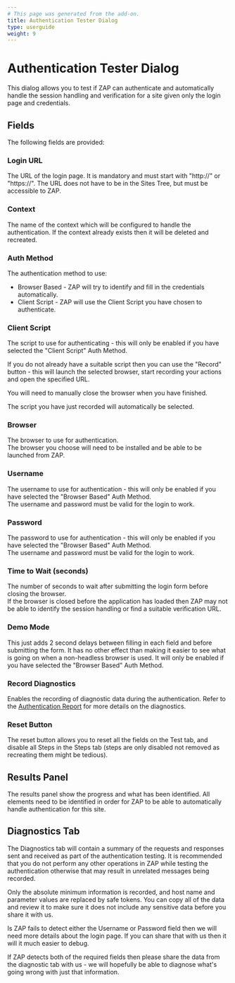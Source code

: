 ```yaml
---
# This page was generated from the add-on.
title: Authentication Tester Dialog
type: userguide
weight: 9
---
```


# Authentication Tester Dialog

This dialog allows you to test if ZAP can authenticate and automatically handle the session handling and verification for a site given only the login page and credentials.

## Fields

The following fields are provided:

### Login URL

The URL of the login page. It is mandatory and must start with "http://" or "https://". The URL does not have to be in the Sites Tree, but must be accessible to ZAP.

### Context

The name of the context which will be configured to handle the authentication. If the context already exists then it will be deleted and recreated.

### Auth Method

The authentication method to use:

* Browser Based - ZAP will try to identify and fill in the credentials automatically.
* Client Script - ZAP will use the Client Script you have chosen to authenticate.

### Client Script

The script to use for authenticating - this will only be enabled if you have selected the "Client Script" Auth Method.


If you do not already have a suitable script then you can use the "Record" button - this will launch the selected browser,
start recording your actions and open the specified URL.  

You will need to manually close the browser when you have finished.  

The script you have just recorded will automatically be selected.

### Browser

The browser to use for authentication.  
The browser you choose will need to be installed and be able to be launched from ZAP.

### Username

The username to use for authentication - this will only be enabled if you have selected the "Browser Based" Auth Method.  
The username and password must be valid for the login to work.

### Password

The password to use for authentication - this will only be enabled if you have selected the "Browser Based" Auth Method.  
The username and password must be valid for the login to work.

### Time to Wait (seconds)

The number of seconds to wait after submitting the login form before closing the browser.  
If the browser is closed before the application has loaded then ZAP may not be able to identify the session handling or find a suitable verification URL.

### Demo Mode

This just adds 2 second delays between filling in each field and before submitting the form. It has no other effect than making it easier to see what is going on when a non-headless browser is used. It will only be enabled if you have selected the "Browser Based" Auth Method.

### Record Diagnostics

Enables the recording of diagnostic data during the authentication. Refer to the [Authentication Report](/docs/desktop/addons/authentication-helper/auth-report-json/) for more details on the diagnostics.

### Reset Button

The reset button allows you to reset all the fields on the Test tab, and disable all Steps in the Steps tab (steps are only disabled not removed as recreating them might be tedious).

## Results Panel

The results panel show the progress and what has been identified. All elements need to be identified in order for ZAP to be able to automatically handle authentication for this site.

## Diagnostics Tab

The Diagnostics tab will contain a summary of the requests and responses sent and received as part of the authentication testing. It is recommended that you do not perform any other operations in ZAP while testing the authentication otherwise that may result in unrelated messages being recorded.


Only the absolute minimum information is recorded, and host name and parameter values are replaced by safe tokens.
You can copy all of the data and review it to make sure it does not include any sensitive data
before you share it with us.


Is ZAP fails to detect either the Username or Password field then we will need more details about the login page.
If you can share that with us then it will it much easier to debug.


If ZAP detects both of the required fields then please share the data from the diagnostic tab with us -
we will hopefully be able to diagnose what's going wrong with just that information.
